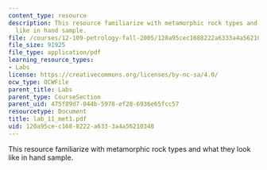 ```yaml
---
content_type: resource
description: This resource familiarize with metamorphic rock types and what they look
  like in hand sample.
file: /courses/12-109-petrology-fall-2005/120a95cec1688222a6333a4a56210348_lab_11_met1.pdf
file_size: 91925
file_type: application/pdf
learning_resource_types:
- Labs
license: https://creativecommons.org/licenses/by-nc-sa/4.0/
ocw_type: OCWFile
parent_title: Labs
parent_type: CourseSection
parent_uid: 475f89d7-044b-5978-ef28-6936e65fcc57
resourcetype: Document
title: lab_11_met1.pdf
uid: 120a95ce-c168-8222-a633-3a4a56210348
---
```

This resource familiarize with metamorphic rock types and what they look like in hand sample.